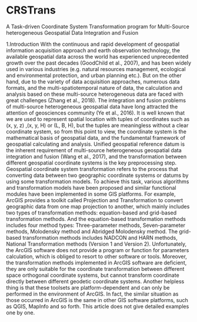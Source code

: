 # CRSTrans
A Task-driven Coordinate System Transformation program for Multi-Source heterogeneous Geospatial Data Integration and Fusion

1.Introduction
With the continuous and rapid development of geospatial information acquisition approach and earth observation technology, the available geospatial data across the world has experienced unprecedented growth over the past decades (GoodChild et al., 2007), and has been widely used in various industries (e.g. natural resources management, ecological and environmental protection,  and urban planning etc.). But on the other hand, due to the variety of data acquisition approaches, numerous data formats, and the multi-spatiotemporal nature of data, the calculation and analysis based on these multi-source heterogeneous data are faced with great challenges (Zhang et al., 2018). The integration and fusion problems of multi-source heterogeneous geospatial data have long attracted the attention of geosciences community (Ye et al., 2016). It is well known that we are used to represent spatial location with tuples of coordinates such as (x, y, z) ,(x, y, H) or (L, B, H), but the tuples are meaningless without a clear coordinate system, so from this point to view, the coordinate system is the mathematical basis of geospatial data, and the fundamental framework of geospatial calculating and analysis. Unified geospatial reference datum is the inherent requirement of multi-source heterogeneous geospatial data integration and fusion (Wang et al., 2017), and the transformation between different geospatial coordinate systems is the key preprocessing step.
Geospatial coordinate system transformation refers to the process that converting data between two geographic coordinate systems or datums by using some transformation models. To achieve this task, various algorithms and transformation models have been proposed and similar functional modules have been implemented in some GIS platforms. For example, ArcGIS provides a toolkit called Projection and Transformation to convert geographic data from one map projection to another, which mainly includes two types of transformation methods: equation-based and grid-based transformation methods. And the equation-based transformation methods includes four method types: Three-parameter methods, Seven-parameter methods, Molodensky method and Abridged Molodensky method. The grid-based transformation methods includes NADCON and HARN methods, National Transformation methods (Version 1 and Version 2). Unfortunately, the ArcGIS software does not provide a program or function for parameters calculation, which is obliged to resort to other software or tools. Moreover, the transformation methods implemented in ArcGIS software are deficient, they are only suitable for the coordinate transformation between different space orthogonal coordinate systems, but cannot transform coordinate directly between different geodetic coordinate systems. Another helpless thing is that these toolsets are platform-dependent and can only be performed in the environment of ArcGIS. In fact, the similar situation as those occurred in ArcGIS is the same in other GIS software platforms, such as QGIS, MapInfo and so forth. This article does not give detailed examples one by one.

